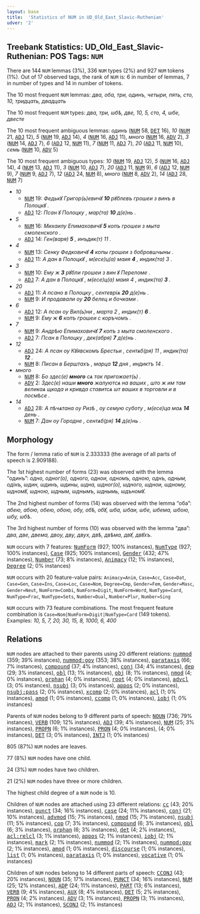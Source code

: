 ```yaml
---
layout: base
title:  'Statistics of NUM in UD_Old_East_Slavic-Ruthenian'
udver: '2'
---
```


## Treebank Statistics: UD_Old_East_Slavic-Ruthenian: POS Tags: `NUM`

There are 144 `NUM` lemmas (3%), 336 `NUM` types (2%) and 927 `NUM` tokens (1%).
Out of 17 observed tags, the rank of `NUM` is: 6 in number of lemmas, 7 in number of types and 14 in number of tokens.

The 10 most frequent `NUM` lemmas: <em>два, оба, три, одинъ, четыри, пять, сто, 10, тридцать, двадцать</em>

The 10 most frequent `NUM` types:  <em>два, три, ѡбѣ, две, 10, 5, сто, 4, ѡбе, двесте</em>

The 10 most frequent ambiguous lemmas: <em>одинъ</em> (<tt><a href="orv_ruthenian-pos-NUM.html">NUM</a></tt> 58, <tt><a href="orv_ruthenian-pos-DET.html">DET</a></tt> 16), <em>10</em> (<tt><a href="orv_ruthenian-pos-NUM.html">NUM</a></tt> 21, <tt><a href="orv_ruthenian-pos-ADJ.html">ADJ</a></tt> 12), <em>5</em> (<tt><a href="orv_ruthenian-pos-NUM.html">NUM</a></tt> 19, <tt><a href="orv_ruthenian-pos-ADJ.html">ADJ</a></tt> 14), <em>4</em> (<tt><a href="orv_ruthenian-pos-NUM.html">NUM</a></tt> 16, <tt><a href="orv_ruthenian-pos-ADJ.html">ADJ</a></tt> 11), <em>много</em> (<tt><a href="orv_ruthenian-pos-NUM.html">NUM</a></tt> 16, <tt><a href="orv_ruthenian-pos-ADV.html">ADV</a></tt> 2), <em>3</em> (<tt><a href="orv_ruthenian-pos-NUM.html">NUM</a></tt> 14, <tt><a href="orv_ruthenian-pos-ADJ.html">ADJ</a></tt> 7), <em>6</em> (<tt><a href="orv_ruthenian-pos-ADJ.html">ADJ</a></tt> 12, <tt><a href="orv_ruthenian-pos-NUM.html">NUM</a></tt> 11), <em>7</em> (<tt><a href="orv_ruthenian-pos-NUM.html">NUM</a></tt> 11, <tt><a href="orv_ruthenian-pos-ADJ.html">ADJ</a></tt> 7), <em>20</em> (<tt><a href="orv_ruthenian-pos-ADJ.html">ADJ</a></tt> 11, <tt><a href="orv_ruthenian-pos-NUM.html">NUM</a></tt> 10), <em>семь</em> (<tt><a href="orv_ruthenian-pos-NUM.html">NUM</a></tt> 10, <tt><a href="orv_ruthenian-pos-ADV.html">ADV</a></tt> 5)

The 10 most frequent ambiguous types:  <em>10</em> (<tt><a href="orv_ruthenian-pos-NUM.html">NUM</a></tt> 19, <tt><a href="orv_ruthenian-pos-ADJ.html">ADJ</a></tt> 12), <em>5</em> (<tt><a href="orv_ruthenian-pos-NUM.html">NUM</a></tt> 16, <tt><a href="orv_ruthenian-pos-ADJ.html">ADJ</a></tt> 14), <em>4</em> (<tt><a href="orv_ruthenian-pos-NUM.html">NUM</a></tt> 13, <tt><a href="orv_ruthenian-pos-ADJ.html">ADJ</a></tt> 11), <em>3</em> (<tt><a href="orv_ruthenian-pos-NUM.html">NUM</a></tt> 10, <tt><a href="orv_ruthenian-pos-ADJ.html">ADJ</a></tt> 7), <em>20</em> (<tt><a href="orv_ruthenian-pos-ADJ.html">ADJ</a></tt> 11, <tt><a href="orv_ruthenian-pos-NUM.html">NUM</a></tt> 9), <em>6</em> (<tt><a href="orv_ruthenian-pos-ADJ.html">ADJ</a></tt> 12, <tt><a href="orv_ruthenian-pos-NUM.html">NUM</a></tt> 9), <em>7</em> (<tt><a href="orv_ruthenian-pos-NUM.html">NUM</a></tt> 9, <tt><a href="orv_ruthenian-pos-ADJ.html">ADJ</a></tt> 7), <em>12</em> (<tt><a href="orv_ruthenian-pos-ADJ.html">ADJ</a></tt> 24, <tt><a href="orv_ruthenian-pos-NUM.html">NUM</a></tt> 8), <em>много</em> (<tt><a href="orv_ruthenian-pos-NUM.html">NUM</a></tt> 8, <tt><a href="orv_ruthenian-pos-ADV.html">ADV</a></tt> 2), <em>14</em> (<tt><a href="orv_ruthenian-pos-ADJ.html">ADJ</a></tt> 28, <tt><a href="orv_ruthenian-pos-NUM.html">NUM</a></tt> 7)


* <em>10</em>
  * <tt><a href="orv_ruthenian-pos-NUM.html">NUM</a></tt> 19: <em>Федькꙋ Григор(ь)евичꙋ <b>10</b> рꙋблевъ грошеи з винъ в Полоцкꙋ .</em>
  * <tt><a href="orv_ruthenian-pos-ADJ.html">ADJ</a></tt> 12: <em>Псан ꙋ Полоцку , мар(та) <b>10</b> д(е)нь .</em>
* <em>5</em>
  * <tt><a href="orv_ruthenian-pos-NUM.html">NUM</a></tt> 16: <em>Михаилу Епимаховичꙋ <b>5</b> копъ грошеи з мыта смоленского .</em>
  * <tt><a href="orv_ruthenian-pos-ADJ.html">ADJ</a></tt> 14: <em>Ген(варя) <b>5</b> , инъдик(т) 11 .</em>
* <em>4</em>
  * <tt><a href="orv_ruthenian-pos-NUM.html">NUM</a></tt> 13: <em>Сенку Федковичꙋ <b>4</b> копы грошеи з бобровшчыны .</em>
  * <tt><a href="orv_ruthenian-pos-ADJ.html">ADJ</a></tt> 11: <em>А дан в Полоцкꙋ , м(есе)ц(а) маия <b>4</b> , индик(та) 3 .</em>
* <em>3</em>
  * <tt><a href="orv_ruthenian-pos-NUM.html">NUM</a></tt> 10: <em>Ему ж <b>3</b> рꙋбли грошеи з вин ꙋ Переломе .</em>
  * <tt><a href="orv_ruthenian-pos-ADJ.html">ADJ</a></tt> 7: <em>А дан в Полоцкꙋ , м(есе)ц(а) маия 4 , индик(та) <b>3</b> .</em>
* <em>20</em>
  * <tt><a href="orv_ruthenian-pos-ADJ.html">ADJ</a></tt> 11: <em>А псано в Полоцку , сентевріѧ <b>20</b> д(е)нь .</em>
  * <tt><a href="orv_ruthenian-pos-NUM.html">NUM</a></tt> 9: <em>И продавали оу <b>20</b> белец и бочками .</em>
* <em>6</em>
  * <tt><a href="orv_ruthenian-pos-ADJ.html">ADJ</a></tt> 12: <em>А псан оу Вил(ь)ни , марта 2 , индик(т) <b>6</b> .</em>
  * <tt><a href="orv_ruthenian-pos-NUM.html">NUM</a></tt> 9: <em>Ему ж <b>6</b> копъ грошеи с коръчомъ .</em>
* <em>7</em>
  * <tt><a href="orv_ruthenian-pos-NUM.html">NUM</a></tt> 9: <em>Андрѣю Епимаховичꙋ <b>7</b> копъ з мыта смоленского .</em>
  * <tt><a href="orv_ruthenian-pos-ADJ.html">ADJ</a></tt> 7: <em>Псан в Полоцку , дек(абря) <b>7</b> д(е)нь .</em>
* <em>12</em>
  * <tt><a href="orv_ruthenian-pos-ADJ.html">ADJ</a></tt> 24: <em>А псан оу Кꙋявскомъ Брестьи , сентѧб(ря) 11 , индик(та) <b>12</b> .</em>
  * <tt><a href="orv_ruthenian-pos-NUM.html">NUM</a></tt> 8: <em>Писан в Берштахъ , марца <b>12</b> дня , индиктъ 14 .</em>
* <em>много</em>
  * <tt><a href="orv_ruthenian-pos-NUM.html">NUM</a></tt> 8: <em>Бо здес(е) <b>много</b> сѧ так пригожает(ь) .</em>
  * <tt><a href="orv_ruthenian-pos-ADV.html">ADV</a></tt> 2: <em>Здес(е) наши <b>много</b> жалуютсѧ на ваших , што ж им там великаѧ щкода и кривда ставитсѧ ѡт ваших в торговли и в посмѣсе .</em>
* <em>14</em>
  * <tt><a href="orv_ruthenian-pos-ADJ.html">ADJ</a></tt> 28: <em>А пѣчѧтана оу Ризѣ , оу семую суботу , м(есе)ца маѧ <b>14</b> день .</em>
  * <tt><a href="orv_ruthenian-pos-NUM.html">NUM</a></tt> 7: <em>Дан оу Городне , сентѧб(ря) <b>14</b> д(е)нь .</em>

## Morphology

The form / lemma ratio of `NUM` is 2.333333 (the average of all parts of speech is 2.909188).

The 1st highest number of forms (23) was observed with the lemma “одинъ”: <em>одно, одног(о), одного, однои, одномъ, одною, однъ, одным, одінъ, ѡдин, ѡдинъ, ѡдины, ѡдна, ѡдног(о), ѡдного, ѡднои, ѡдному, ѡдномꙋ, ѡдною, ѡдным, ѡднымъ, ѡднымь, ѡдъномꙋ</em>.

The 2nd highest number of forms (14) was observed with the lemma “оба”: <em>абею, абою, обею, обою, обу, обѣ, обꙋ, ѡба, ѡбаи, ѡбе, ѡбема, ѡбою, ѡбу, ѡбѣ</em>.

The 3rd highest number of forms (10) was observed with the lemma “два”: <em>два, две, двема, двоу, дву, двух, двѣ, двѣма, двꙋ, двꙋхъ</em>.

`NUM` occurs with 7 features: <tt><a href="orv_ruthenian-feat-NumForm.html">NumForm</a></tt> (927; 100% instances), <tt><a href="orv_ruthenian-feat-NumType.html">NumType</a></tt> (927; 100% instances), <tt><a href="orv_ruthenian-feat-Case.html">Case</a></tt> (925; 100% instances), <tt><a href="orv_ruthenian-feat-Gender.html">Gender</a></tt> (432; 47% instances), <tt><a href="orv_ruthenian-feat-Number.html">Number</a></tt> (73; 8% instances), <tt><a href="orv_ruthenian-feat-Animacy.html">Animacy</a></tt> (12; 1% instances), <tt><a href="orv_ruthenian-feat-Degree.html">Degree</a></tt> (2; 0% instances)

`NUM` occurs with 20 feature-value pairs: `Animacy=Anim`, `Case=Acc`, `Case=Dat`, `Case=Gen`, `Case=Ins`, `Case=Loc`, `Case=Nom`, `Degree=Cmp`, `Gender=Fem`, `Gender=Masc`, `Gender=Neut`, `NumForm=Combi`, `NumForm=Digit`, `NumForm=Word`, `NumType=Card`, `NumType=Frac`, `NumType=Sets`, `Number=Dual`, `Number=Plur`, `Number=Sing`

`NUM` occurs with 73 feature combinations.
The most frequent feature combination is `Case=Nom|NumForm=Digit|NumType=Card` (149 tokens).
Examples: <em>10, 5, 7, 20, 30, 15, 8, 1000, 6, 400</em>


## Relations

`NUM` nodes are attached to their parents using 20 different relations: <tt><a href="orv_ruthenian-dep-nummod.html">nummod</a></tt> (359; 39% instances), <tt><a href="orv_ruthenian-dep-nummod-gov.html">nummod:gov</a></tt> (353; 38% instances), <tt><a href="orv_ruthenian-dep-parataxis.html">parataxis</a></tt> (66; 7% instances), <tt><a href="orv_ruthenian-dep-compound.html">compound</a></tt> (37; 4% instances), <tt><a href="orv_ruthenian-dep-conj.html">conj</a></tt> (34; 4% instances), <tt><a href="orv_ruthenian-dep-dep.html">dep</a></tt> (29; 3% instances), <tt><a href="orv_ruthenian-dep-obl.html">obl</a></tt> (13; 1% instances), <tt><a href="orv_ruthenian-dep-obj.html">obj</a></tt> (8; 1% instances), <tt><a href="orv_ruthenian-dep-nmod.html">nmod</a></tt> (4; 0% instances), <tt><a href="orv_ruthenian-dep-orphan.html">orphan</a></tt> (4; 0% instances), <tt><a href="orv_ruthenian-dep-root.html">root</a></tt> (4; 0% instances), <tt><a href="orv_ruthenian-dep-advcl.html">advcl</a></tt> (3; 0% instances), <tt><a href="orv_ruthenian-dep-nsubj.html">nsubj</a></tt> (3; 0% instances), <tt><a href="orv_ruthenian-dep-appos.html">appos</a></tt> (2; 0% instances), <tt><a href="orv_ruthenian-dep-nsubj-pass.html">nsubj:pass</a></tt> (2; 0% instances), <tt><a href="orv_ruthenian-dep-xcomp.html">xcomp</a></tt> (2; 0% instances), <tt><a href="orv_ruthenian-dep-acl.html">acl</a></tt> (1; 0% instances), <tt><a href="orv_ruthenian-dep-amod.html">amod</a></tt> (1; 0% instances), <tt><a href="orv_ruthenian-dep-ccomp.html">ccomp</a></tt> (1; 0% instances), <tt><a href="orv_ruthenian-dep-iobj.html">iobj</a></tt> (1; 0% instances)

Parents of `NUM` nodes belong to 9 different parts of speech: <tt><a href="orv_ruthenian-pos-NOUN.html">NOUN</a></tt> (736; 79% instances), <tt><a href="orv_ruthenian-pos-VERB.html">VERB</a></tt> (109; 12% instances), <tt><a href="orv_ruthenian-pos-ADJ.html">ADJ</a></tt> (39; 4% instances), <tt><a href="orv_ruthenian-pos-NUM.html">NUM</a></tt> (25; 3% instances), <tt><a href="orv_ruthenian-pos-PROPN.html">PROPN</a></tt> (6; 1% instances), <tt><a href="orv_ruthenian-pos-PRON.html">PRON</a></tt> (4; 0% instances),  (4; 0% instances), <tt><a href="orv_ruthenian-pos-DET.html">DET</a></tt> (3; 0% instances), <tt><a href="orv_ruthenian-pos-INTJ.html">INTJ</a></tt> (1; 0% instances)

805 (87%) `NUM` nodes are leaves.

77 (8%) `NUM` nodes have one child.

24 (3%) `NUM` nodes have two children.

21 (2%) `NUM` nodes have three or more children.

The highest child degree of a `NUM` node is 10.

Children of `NUM` nodes are attached using 23 different relations: <tt><a href="orv_ruthenian-dep-cc.html">cc</a></tt> (43; 20% instances), <tt><a href="orv_ruthenian-dep-punct.html">punct</a></tt> (34; 16% instances), <tt><a href="orv_ruthenian-dep-case.html">case</a></tt> (24; 11% instances), <tt><a href="orv_ruthenian-dep-conj.html">conj</a></tt> (21; 10% instances), <tt><a href="orv_ruthenian-dep-advmod.html">advmod</a></tt> (15; 7% instances), <tt><a href="orv_ruthenian-dep-nmod.html">nmod</a></tt> (15; 7% instances), <tt><a href="orv_ruthenian-dep-nsubj.html">nsubj</a></tt> (11; 5% instances), <tt><a href="orv_ruthenian-dep-cop.html">cop</a></tt> (7; 3% instances), <tt><a href="orv_ruthenian-dep-compound.html">compound</a></tt> (6; 3% instances), <tt><a href="orv_ruthenian-dep-obl.html">obl</a></tt> (6; 3% instances), <tt><a href="orv_ruthenian-dep-orphan.html">orphan</a></tt> (6; 3% instances), <tt><a href="orv_ruthenian-dep-det.html">det</a></tt> (4; 2% instances), <tt><a href="orv_ruthenian-dep-acl-relcl.html">acl:relcl</a></tt> (3; 1% instances), <tt><a href="orv_ruthenian-dep-appos.html">appos</a></tt> (2; 1% instances), <tt><a href="orv_ruthenian-dep-iobj.html">iobj</a></tt> (2; 1% instances), <tt><a href="orv_ruthenian-dep-mark.html">mark</a></tt> (2; 1% instances), <tt><a href="orv_ruthenian-dep-nummod.html">nummod</a></tt> (2; 1% instances), <tt><a href="orv_ruthenian-dep-nummod-gov.html">nummod:gov</a></tt> (2; 1% instances), <tt><a href="orv_ruthenian-dep-amod.html">amod</a></tt> (1; 0% instances), <tt><a href="orv_ruthenian-dep-discourse.html">discourse</a></tt> (1; 0% instances), <tt><a href="orv_ruthenian-dep-list.html">list</a></tt> (1; 0% instances), <tt><a href="orv_ruthenian-dep-parataxis.html">parataxis</a></tt> (1; 0% instances), <tt><a href="orv_ruthenian-dep-vocative.html">vocative</a></tt> (1; 0% instances)

Children of `NUM` nodes belong to 14 different parts of speech: <tt><a href="orv_ruthenian-pos-CCONJ.html">CCONJ</a></tt> (43; 20% instances), <tt><a href="orv_ruthenian-pos-NOUN.html">NOUN</a></tt> (35; 17% instances), <tt><a href="orv_ruthenian-pos-PUNCT.html">PUNCT</a></tt> (34; 16% instances), <tt><a href="orv_ruthenian-pos-NUM.html">NUM</a></tt> (25; 12% instances), <tt><a href="orv_ruthenian-pos-ADP.html">ADP</a></tt> (24; 11% instances), <tt><a href="orv_ruthenian-pos-PART.html">PART</a></tt> (13; 6% instances), <tt><a href="orv_ruthenian-pos-VERB.html">VERB</a></tt> (9; 4% instances), <tt><a href="orv_ruthenian-pos-AUX.html">AUX</a></tt> (8; 4% instances), <tt><a href="orv_ruthenian-pos-DET.html">DET</a></tt> (5; 2% instances), <tt><a href="orv_ruthenian-pos-PRON.html">PRON</a></tt> (4; 2% instances), <tt><a href="orv_ruthenian-pos-ADV.html">ADV</a></tt> (3; 1% instances), <tt><a href="orv_ruthenian-pos-PROPN.html">PROPN</a></tt> (3; 1% instances), <tt><a href="orv_ruthenian-pos-ADJ.html">ADJ</a></tt> (2; 1% instances), <tt><a href="orv_ruthenian-pos-SCONJ.html">SCONJ</a></tt> (2; 1% instances)

